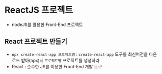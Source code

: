 # ReactJS 프로젝트

- nodeJS를 활용한 Front-End 프로젝트

## React 프로젝트 만들기

- `npx create-react-app 프로젝트명` : `create-react-app` 도구를 최신버전을 다운로드 받아(npx)서 `프로젝트명` 프로젝트를 생성하라
- React : 순수한 JS를 이용한 Front-End 개발 도구
